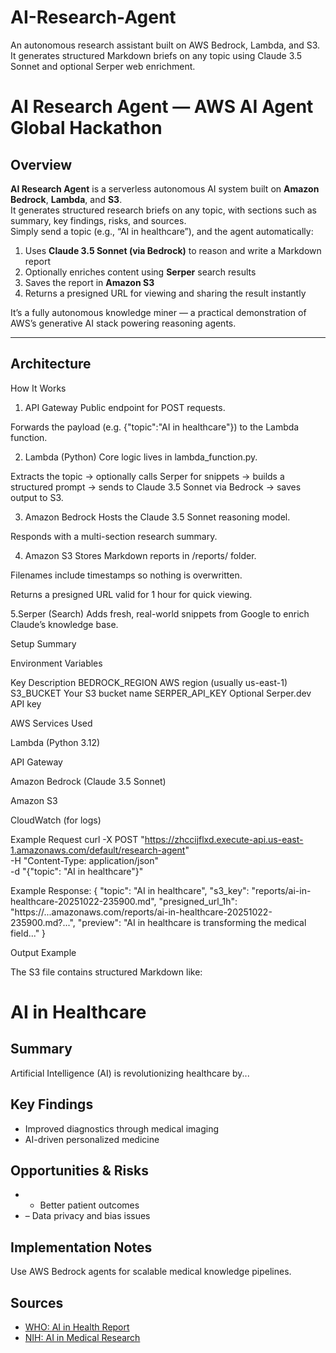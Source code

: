 # AI-Research-Agent
An autonomous research assistant built on AWS Bedrock, Lambda, and S3. It generates structured Markdown briefs on any topic using Claude 3.5 Sonnet and optional Serper web enrichment.

#  AI Research Agent — AWS AI Agent Global Hackathon

## Overview
**AI Research Agent** is a serverless autonomous AI system built on **Amazon Bedrock**, **Lambda**, and **S3**.  
It generates structured research briefs on any topic, with sections such as summary, key findings, risks, and sources.  
Simply send a topic (e.g., “AI in healthcare”), and the agent automatically:

1. Uses **Claude 3.5 Sonnet (via Bedrock)** to reason and write a Markdown report  
2. Optionally enriches content using **Serper** search results  
3. Saves the report in **Amazon S3**  
4. Returns a presigned URL for viewing and sharing the result instantly  

It’s a fully autonomous knowledge miner — a practical demonstration of AWS’s generative AI stack powering reasoning agents.

---

## Architecture


How It Works
1. API Gateway
Public endpoint for POST requests.

Forwards the payload (e.g. {"topic":"AI in healthcare"}) to the Lambda function.

2. Lambda (Python)
Core logic lives in lambda_function.py.

Extracts the topic → optionally calls Serper for snippets → builds a structured prompt → sends to Claude 3.5 Sonnet via Bedrock → saves output to S3.

3. Amazon Bedrock
Hosts the Claude 3.5 Sonnet reasoning model.

Responds with a multi-section research summary.

4. Amazon S3
Stores Markdown reports in /reports/ folder.

Filenames include timestamps so nothing is overwritten.

Returns a presigned URL valid for 1 hour for quick viewing.

5.Serper (Search)
Adds fresh, real-world snippets from Google to enrich Claude’s knowledge base.


Setup Summary

Environment Variables

Key	Description
BEDROCK_REGION	AWS region (usually us-east-1)
S3_BUCKET	Your S3 bucket name
SERPER_API_KEY	Optional Serper.dev API key

AWS Services Used

Lambda (Python 3.12)

API Gateway

Amazon Bedrock (Claude 3.5 Sonnet)

Amazon S3

CloudWatch (for logs)

Example Request
curl -X POST "https://zhccijflxd.execute-api.us-east-1.amazonaws.com/default/research-agent" \
  -H "Content-Type: application/json" \
  -d "{\"topic\": \"AI in healthcare\"}"

Example Response:
{
  "topic": "AI in healthcare",
  "s3_key": "reports/ai-in-healthcare-20251022-235900.md",
  "presigned_url_1h": "https://...amazonaws.com/reports/ai-in-healthcare-20251022-235900.md?...",
  "preview": "AI in healthcare is transforming the medical field..."
}

Output Example

The S3 file contains structured Markdown like:

# AI in Healthcare

## Summary
Artificial Intelligence (AI) is revolutionizing healthcare by...

## Key Findings
- Improved diagnostics through medical imaging
- AI-driven personalized medicine

## Opportunities & Risks
- + Better patient outcomes
- – Data privacy and bias issues

## Implementation Notes
Use AWS Bedrock agents for scalable medical knowledge pipelines.

## Sources
- [WHO: AI in Health Report](https://www.who.int/)
- [NIH: AI in Medical Research](https://www.nih.gov/)



